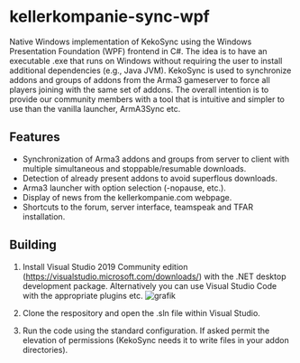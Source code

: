 # kellerkompanie-sync-wpf
Native Windows implementation of KekoSync using the Windows Presentation Foundation (WPF) frontend in C#. The idea is to have an executable .exe that runs on Windows without requiring the user to install additional dependencies (e.g., Java JVM). KekoSync is used to synchronize addons and groups of addons from the Arma3 gameserver to force all players joining with the same set of addons. The overall intention is to provide our community members with a tool that is intuitive and simpler to use than the vanilla launcher, ArmA3Sync etc.

## Features
* Synchronization of Arma3 addons and groups from server to client with multiple simultaneous and stoppable/resumable downloads.
* Detection of already present addons to avoid superflous downloads.
* Arma3 launcher with option selection (-nopause, etc.).
* Display of news from the kellerkompanie.com webpage.
* Shortcuts to the forum, server interface, teamspeak and TFAR installation.

## Building
1. Install Visual Studio 2019 Community edition (https://visualstudio.microsoft.com/downloads/) with the .NET desktop development package. Alternatively you can use Visual Studio Code with the appropriate plugins etc.
  ![grafik](https://user-images.githubusercontent.com/23381725/123174357-47c61b80-d480-11eb-954e-9615b5a7e9c8.png)


2. Clone the respository and open the .sln file within Visual Studio.
3. Run the code using the standard configuration. If asked permit the elevation of permissions (KekoSync needs it to write files in your addon directories).
